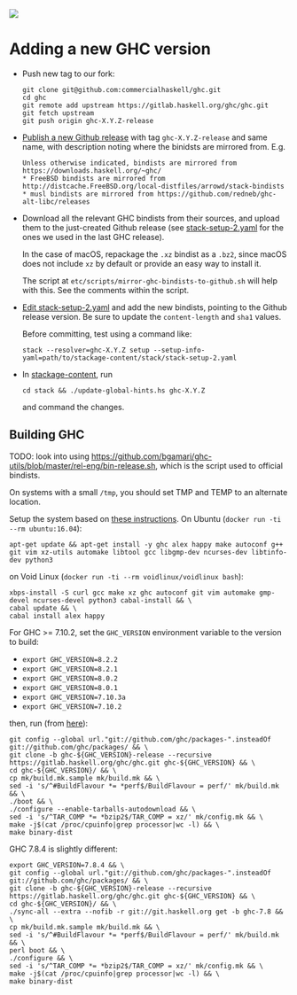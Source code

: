 <div class="hidden-warning"><a href="https://docs.haskellstack.org/"><img src="https://cdn.jsdelivr.net/gh/commercialhaskell/stack/doc/img/hidden-warning.svg"></a></div>

# Adding a new GHC version

  * Push new tag to our fork:

        git clone git@github.com:commercialhaskell/ghc.git
        cd ghc
        git remote add upstream https://gitlab.haskell.org/ghc/ghc.git
        git fetch upstream
        git push origin ghc-X.Y.Z-release

  * [Publish a new Github release](https://github.com/commercialhaskell/ghc/releases/new)
    with tag `ghc-X.Y.Z-release` and same name, with description noting where the binidsts are mirrored from.  E.g.

        Unless otherwise indicated, bindists are mirrored from https://downloads.haskell.org/~ghc/
        * FreeBSD bindists are mirrored from http://distcache.FreeBSD.org/local-distfiles/arrowd/stack-bindists
        * musl bindists are mirrored from https://github.com/redneb/ghc-alt-libc/releases


  * Download all the relevant GHC bindists from their sources, and upload them to the just-created Github release (see
    [stack-setup-2.yaml](https://github.com/fpco/stackage-content/blob/master/stack/stack-setup-2.yaml)
    for the ones we used in the last GHC release).

    In the case of macOS, repackage the `.xz` bindist as a `.bz2`, since macOS does
    not include `xz` by default or provide an easy way to install it.

    The script at `etc/scripts/mirror-ghc-bindists-to-github.sh` will help with
    this. See the comments within the script.

  * [Edit stack-setup-2.yaml](https://github.com/fpco/stackage-content/edit/master/stack/stack-setup-2.yaml)
    and add the new bindists, pointing to the Github release version. Be sure to
    update the `content-length` and `sha1` values.

    Before committing, test using a command like:

        stack --resolver=ghc-X.Y.Z setup --setup-info-yaml=path/to/stackage-content/stack/stack-setup-2.yaml

  * In [stackage-content](https://github.com/fpco/stackage-content), run

        cd stack && ./update-global-hints.hs ghc-X.Y.Z

    and command the changes.


## Building GHC

TODO: look into using https://github.com/bgamari/ghc-utils/blob/master/rel-eng/bin-release.sh, which is the script used to official bindists.

On systems with a small `/tmp`, you should set TMP and TEMP to an alternate
location.

Setup the system based on [these instructions](https://gitlab.haskell.org/ghc/ghc/wikis/building/preparation/linux).  On Ubuntu (`docker run -ti --rm ubuntu:16.04`):

    apt-get update && apt-get install -y ghc alex happy make autoconf g++ git vim xz-utils automake libtool gcc libgmp-dev ncurses-dev libtinfo-dev python3

on Void Linux (`docker run -ti --rm voidlinux/voidlinux bash`):

    xbps-install -S curl gcc make xz ghc autoconf git vim automake gmp-devel ncurses-devel python3 cabal-install && \
    cabal update && \
    cabal install alex happy

For GHC >= 7.10.2, set the `GHC_VERSION` environment variable to the version to build:

  * `export GHC_VERSION=8.2.2`
  * `export GHC_VERSION=8.2.1`
  * `export GHC_VERSION=8.0.2`
  * `export GHC_VERSION=8.0.1`
  * `export GHC_VERSION=7.10.3a`
  * `export GHC_VERSION=7.10.2`

then, run (from [here](https://gitlab.haskell.org/ghc/ghc/wikis/building/quick-start)):

    git config --global url."git://github.com/ghc/packages-".insteadOf git://github.com/ghc/packages/ && \
    git clone -b ghc-${GHC_VERSION}-release --recursive https://gitlab.haskell.org/ghc/ghc.git ghc-${GHC_VERSION} && \
    cd ghc-${GHC_VERSION}/ && \
    cp mk/build.mk.sample mk/build.mk && \
    sed -i 's/^#BuildFlavour *= *perf$/BuildFlavour = perf/' mk/build.mk && \
    ./boot && \
    ./configure --enable-tarballs-autodownload && \
    sed -i 's/^TAR_COMP *= *bzip2$/TAR_COMP = xz/' mk/config.mk && \
    make -j$(cat /proc/cpuinfo|grep processor|wc -l) && \
    make binary-dist

GHC 7.8.4 is slightly different:

    export GHC_VERSION=7.8.4 && \
    git config --global url."git://github.com/ghc/packages-".insteadOf git://github.com/ghc/packages/ && \
    git clone -b ghc-${GHC_VERSION}-release --recursive https://gitlab.haskell.org/ghc/ghc.git ghc-${GHC_VERSION} && \
    cd ghc-${GHC_VERSION}/ && \
    ./sync-all --extra --nofib -r git://git.haskell.org get -b ghc-7.8 && \
    cp mk/build.mk.sample mk/build.mk && \
    sed -i 's/^#BuildFlavour *= *perf$/BuildFlavour = perf/' mk/build.mk && \
    perl boot && \
    ./configure && \
    sed -i 's/^TAR_COMP *= *bzip2$/TAR_COMP = xz/' mk/config.mk && \
    make -j$(cat /proc/cpuinfo|grep processor|wc -l) && \
    make binary-dist

